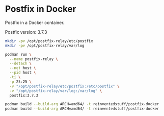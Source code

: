 # Postfix in Docker

Postfix in a Docker container.

Postfix version: 3.7.3

```bash
mkdir -pv /opt/postfix-relay/etc/postfix
mkdir -pv /opt/postfix-relay/var/log
```

```bash
podman run \
  --name postfix-relay \
  --detach \
  --net host \
  --pid host \
  -ti \
  -p 25:25 \
  -v "/opt/postfix-relay/etc/postfix:/etc/postfix" \
  -v "/opt/postfix-relay/var/log:/var/log" \
  postfix:3.7.3
```


```bash
podman build --build-arg ARCH=amd64/ -t reinventedstuff/postfix-docker:$(cat .version) .
podman build --build-arg ARCH=amd64/ -t reinventedstuff/postfix-docker:$(cat .version) .
```
